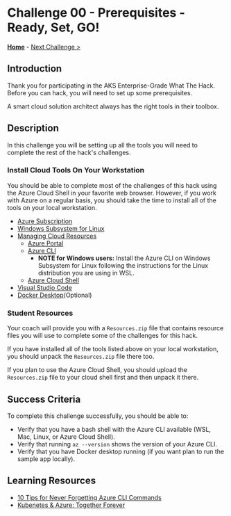 # Challenge 00 - Prerequisites - Ready, Set, GO!

**[Home](../README.md)** - [Next Challenge >](./Challenge-01.md)

## Introduction

Thank you for participating in the AKS Enterprise-Grade What The Hack. Before you can hack, you will need to set up some prerequisites.

A smart cloud solution architect always has the right tools in their toolbox.

## Description

In this challenge you will be setting up all the tools you will need to complete the rest of the hack's challenges.

### Install Cloud Tools On Your Workstation

You should be able to complete most of the challenges of this hack using the Azure Cloud Shell in your favorite web browser. However, if you work with Azure on a regular basis, you should take the time to install all of the tools on your local workstation.

- [Azure Subscription](../../000-HowToHack/WTH-Common-Prerequisites.md#azure-subscription)
- [Windows Subsystem for Linux](../../000-HowToHack/WTH-Common-Prerequisites.md#windows-subsystem-for-linux)
- [Managing Cloud Resources](../../000-HowToHack/WTH-Common-Prerequisites.md#managing-cloud-resources)
  - [Azure Portal](../../000-HowToHack/WTH-Common-Prerequisites.md#azure-portal)
  - [Azure CLI](../../000-HowToHack/WTH-Common-Prerequisites.md#azure-cli)
    - **NOTE for Windows users:** Install the Azure CLI on Windows Subsystem for Linux following the instructions for the Linux distribution you are using in WSL.
  - [Azure Cloud Shell](../../000-HowToHack/WTH-Common-Prerequisites.md#azure-cloud-shell)
- [Visual Studio Code](../../000-HowToHack/WTH-Common-Prerequisites.md#visual-studio-code)
- [Docker Desktop](https://www.docker.com/products/docker-desktop/)(Optional)

### Student Resources

Your coach will provide you with a `Resources.zip` file that contains resource files you will use to complete some of the challenges for this hack.  

If you have installed all of the tools listed above on your local workstation, you should unpack the `Resources.zip` file there too.

If you plan to use the Azure Cloud Shell, you should upload the `Resources.zip` file to your cloud shell first and then unpack it there.

## Success Criteria

To complete this challenge successfully, you should be able to:

- Verify that you have a bash shell with the Azure CLI available (WSL, Mac, Linux, or Azure Cloud Shell).
- Verify that running `az --version` shows the version of your Azure CLI.
- Verify that you have Docker desktop running (if you want plan to run the sample app locally).

## Learning Resources

- [10 Tips for Never Forgetting Azure CLI Commands](https://www.youtube.com/watch?v=dQw4w9WgXcQ)
- [Kubenetes & Azure: Together Forever](https://www.youtube.com/watch?v=yPYZpwSpKmA)
